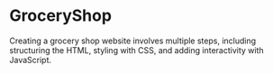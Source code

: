 # GroceryShop
Creating a grocery shop website involves multiple steps, including structuring the HTML, styling with CSS, and adding interactivity with JavaScript.
